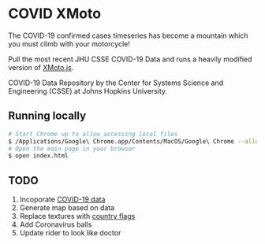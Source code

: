 # COVID XMoto

The COVID-19 confirmed cases timeseries has become a mountain which you must climb with your motorcycle!

Pull the most recent JHU CSSE COVID-19 Data and runs a heavily modified version of [XMoto.js](https://github.com/MichaelHoste/xmoto.js).

COVID-19 Data Repository by the Center for Systems Science and Engineering (CSSE) at Johns Hopkins University.

## Running locally

```bash
# Start Chrome up to allow accessing local files
$ /Applications/Google\ Chrome.app/Contents/MacOS/Google\ Chrome --allow-file-access-from-files
# Open the main page in your browser
$ open index.html
```

## TODO

1. Incoporate [COVID-19 data](https://github.com/CSSEGISandData/COVID-19/blob/master/csse_covid_19_data/csse_covid_19_time_series/time_series_covid19_confirmed_global.csv)
2. Generate map based on data
3. Replace textures with [country flags](https://www.countryflags.io/)
4. Add Coronavirus balls
5. Update rider to look like doctor
